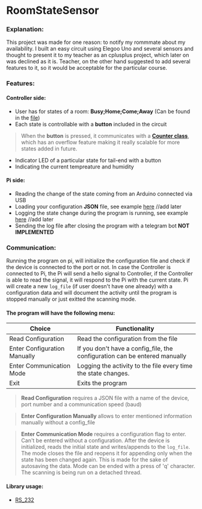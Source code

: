 # RoomStateSensor
### Explanation:
This project was made for one reason: to notify my rommmate about my availability. I built an easy circuit using Elegoo Uno and several sensors and  thought to present it to my teacher as an cplusplus project, which later on was declined as it is. Teacher, on the other hand suggested to add several features 
to it, so it would be acceptable for the particular course. 

### Features: 
#### Controller side: 
- User has for states of a room: **Busy;Home;Come;Away** (Can be found in the [file](RoomyState/lcd.cpp))
- Each state is controllable with a **button** included in the circuit
> When the **button** is pressed, it communicates with a [**Counter class**](RoomyState/Counter.h), which has an overflow feature making it really scalable for more 
states added in future. 
- Indicator LED of a particular state for tail-end with a button
- Indicating the current tempreature and humidity
#### Pi side:
- Reading the change of the state coming from an Arduino connected via USB
- Loading your configuration **JSON** file, see example [here]() //add later
- Logging the state change during the program is running, see example [here]() //add later 
- Sending the log file after closing the program with a telegram bot **NOT IMPLEMENTED**
### Communication:
Running the program on pi, will initialize the configuration file and check if the device is connected to the port or not. In case the Controller is connected to Pi, the Pi will send a hello signal to Controller, if the Controller is able to read the signal, it will respond to the Pi with the current state. Pi will create a new `log_file` (if user doesn't have one already) with a configuration data and will document the activity until the program is stopped manually or just exitted the scanning mode. 
#### The program will have the following menu:
| Choice | Functionality |
| ------ | ------ |
| Read Configuration | Read the configuration from the file |
| Enter Configuration Manually | If you don't have a config_file, the configuration can be entered manually |
| Enter Communication Mode | Logging the activity to the file every time the state changes. |
| Exit | Exits the program |

> **Read Configuration** requires a JSON file with a name of the device, port number and a communication speed (baud)

> **Enter Configuration Manually** allows to enter mentioned information manually without a config_file

> **Enter Communication Mode** requires a configuration flag to enter. Can't be entered without a configuration. After the device is initialized, reads the initial state and writes/appends to the `log_file`. The mode closes the file and reopens it for appending only when the state has been changed again. This is made for the sake of autosaving the data. Mode can be ended with a press of 'q' character. The scanning is being run on a detached thread. 


#### Library usage: 
- [RS_232](https://gitlab.com/Teuniz/RS-232/-/tree/master)
